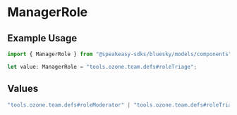 # ManagerRole

## Example Usage

```typescript
import { ManagerRole } from "@speakeasy-sdks/bluesky/models/components";

let value: ManagerRole = "tools.ozone.team.defs#roleTriage";
```

## Values

```typescript
"tools.ozone.team.defs#roleModerator" | "tools.ozone.team.defs#roleTriage" | "tools.ozone.team.defs#roleAdmin"
```